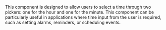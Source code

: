This component is designed to allow users to select a time through two pickers: one for the hour and one for the minute. This component can be particularly useful in applications where time input from the user is required, such as setting alarms, reminders, or scheduling events.
